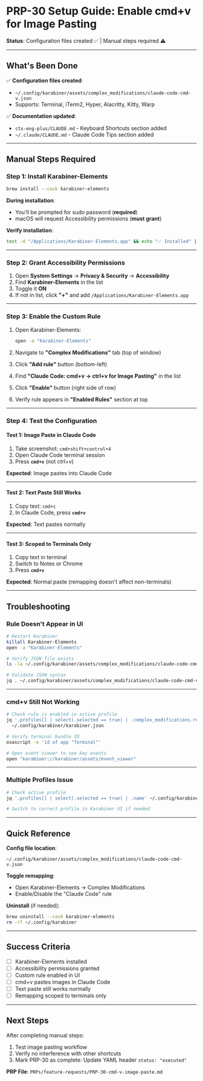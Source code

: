 # PRP-30 Setup Guide: Enable cmd+v for Image Pasting

**Status**: Configuration files created ✅ | Manual steps required ⚠️

---

## What's Been Done

✅ **Configuration files created**:
- `~/.config/karabiner/assets/complex_modifications/claude-code-cmd-v.json`
- Supports: Terminal, iTerm2, Hyper, Alacritty, Kitty, Warp

✅ **Documentation updated**:
- `ctx-eng-plus/CLAUDE.md` - Keyboard Shortcuts section added
- `~/.claude/CLAUDE.md` - Claude Code Tips section added

---

## Manual Steps Required

### Step 1: Install Karabiner-Elements

```bash
brew install --cask karabiner-elements
```

**During installation**:
- You'll be prompted for sudo password (**required**)
- macOS will request Accessibility permissions (**must grant**)

**Verify installation**:
```bash
test -d "/Applications/Karabiner-Elements.app" && echo "✅ Installed" || echo "❌ Not installed"
```

---

### Step 2: Grant Accessibility Permissions

1. Open **System Settings** → **Privacy & Security** → **Accessibility**
2. Find **Karabiner-Elements** in the list
3. Toggle it **ON**
4. If not in list, click **"+"** and add `/Applications/Karabiner-Elements.app`

---

### Step 3: Enable the Custom Rule

1. Open Karabiner-Elements:
   ```bash
   open -a "Karabiner-Elements"
   ```

2. Navigate to **"Complex Modifications"** tab (top of window)

3. Click **"Add rule"** button (bottom-left)

4. Find **"Claude Code: cmd+v → ctrl+v for Image Pasting"** in the list

5. Click **"Enable"** button (right side of row)

6. Verify rule appears in **"Enabled Rules"** section at top

---

### Step 4: Test the Configuration

#### Test 1: Image Paste in Claude Code

1. Take screenshot: `cmd+shift+control+4`
2. Open Claude Code terminal session
3. Press **`cmd+v`** (not ctrl+v)

**Expected**: Image pastes into Claude Code

---

#### Test 2: Text Paste Still Works

1. Copy text: `cmd+c`
2. In Claude Code, press **`cmd+v`**

**Expected**: Text pastes normally

---

#### Test 3: Scoped to Terminals Only

1. Copy text in terminal
2. Switch to Notes or Chrome
3. Press **`cmd+v`**

**Expected**: Normal paste (remapping doesn't affect non-terminals)

---

## Troubleshooting

### Rule Doesn't Appear in UI

```bash
# Restart Karabiner
killall Karabiner-Elements
open -a "Karabiner-Elements"

# Verify JSON file exists
ls -la ~/.config/karabiner/assets/complex_modifications/claude-code-cmd-v.json

# Validate JSON syntax
jq . ~/.config/karabiner/assets/complex_modifications/claude-code-cmd-v.json
```

---

### cmd+v Still Not Working

```bash
# Check rule is enabled in active profile
jq '.profiles[] | select(.selected == true) | .complex_modifications.rules[]? | select(.description | contains("Claude Code"))' \
  ~/.config/karabiner/karabiner.json

# Verify terminal bundle ID
osascript -e 'id of app "Terminal"'

# Open event viewer to see key events
open "karabiner://karabiner/assets/event_viewer"
```

---

### Multiple Profiles Issue

```bash
# Check active profile
jq '.profiles[] | select(.selected == true) | .name' ~/.config/karabiner/karabiner.json

# Switch to correct profile in Karabiner UI if needed
```

---

## Quick Reference

**Config file location**:
```
~/.config/karabiner/assets/complex_modifications/claude-code-cmd-v.json
```

**Toggle remapping**:
- Open Karabiner-Elements → Complex Modifications
- Enable/Disable the "Claude Code" rule

**Uninstall** (if needed):
```bash
brew uninstall --cask karabiner-elements
rm -rf ~/.config/karabiner
```

---

## Success Criteria

- [  ] Karabiner-Elements installed
- [  ] Accessibility permissions granted
- [  ] Custom rule enabled in UI
- [  ] cmd+v pastes images in Claude Code
- [  ] Text paste still works normally
- [  ] Remapping scoped to terminals only

---

## Next Steps

After completing manual steps:

1. Test image pasting workflow
2. Verify no interference with other shortcuts
3. Mark PRP-30 as complete: Update YAML header `status: "executed"`

**PRP File**: `PRPs/feature-requests/PRP-30-cmd-v-image-paste.md`
